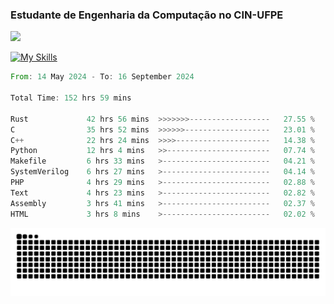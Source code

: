 
### Estudante de Engenharia da Computação no CIN-UFPE
<div>
      <!--<img width=400 src="https://github-readme-stats.vercel.app/api?username=Zed201&show_icons=true&theme=tokyonight" /-->
      <img width=400 src='https://leetcode.card.workers.dev/Zed201?theme=nord&font=baloo&extension=null' />
</div>


[![My Skills](https://skillicons.dev/icons?i=c,cpp,rust,py,java,neovim&theme=dark)](https://skillicons.dev)

<!--START_SECTION:waka-->

```rust
From: 14 May 2024 - To: 16 September 2024

Total Time: 152 hrs 59 mins

Rust             42 hrs 56 mins  >>>>>>>------------------   27.55 %
C                35 hrs 52 mins  >>>>>>-------------------   23.01 %
C++              22 hrs 24 mins  >>>>---------------------   14.38 %
Python           12 hrs 4 mins   >>-----------------------   07.74 %
Makefile         6 hrs 33 mins   >------------------------   04.21 %
SystemVerilog    6 hrs 27 mins   >------------------------   04.14 %
PHP              4 hrs 29 mins   >------------------------   02.88 %
Text             4 hrs 23 mins   >------------------------   02.82 %
Assembly         3 hrs 41 mins   >------------------------   02.37 %
HTML             3 hrs 8 mins    >------------------------   02.02 %
```

<!--END_SECTION:waka-->

<picture>
  <source media="(prefers-color-scheme: dark)" srcset="https://github.com/Zed201/Zed201/blob/output/github-contribution-grid-snake-dark.svg" />
  <img alt="github-snake" src="https://github.com/Zed201/Zed201/blob/output/github-contribution-grid-snake-dark.svg" />
</picture>
